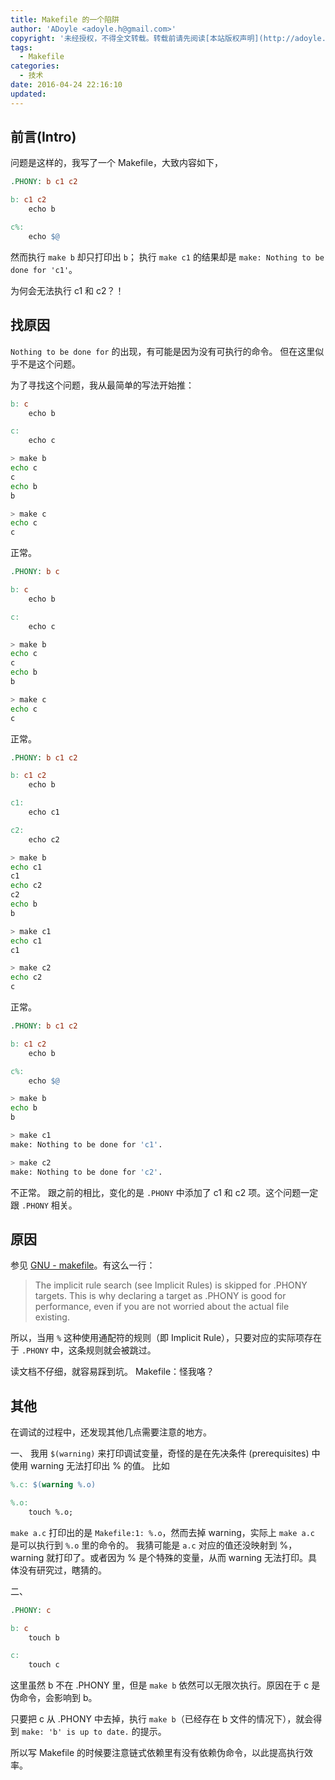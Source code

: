```yaml
---
title: Makefile 的一个陷阱
author: 'ADoyle <adoyle.h@gmail.com>'
copyright: '未经授权，不得全文转载。转载前请先阅读[本站版权声明](http://adoyle.me/copyright)'
tags:
  - Makefile
categories:
  - 技术
date: 2016-04-24 22:16:10
updated:
---
```



## 前言(Intro)

问题是这样的，我写了一个 Makefile，大致内容如下，

```Makefile
.PHONY: b c1 c2

b: c1 c2
	echo b

c%:
	echo $@
```

然而执行 `make b` 却只打印出 `b`；
执行 `make c1` 的结果却是 `make: Nothing to be done for 'c1'`。

为何会无法执行 c1 和 c2？！

<!-- more -->

## 找原因

`Nothing to be done for` 的出现，有可能是因为没有可执行的命令。
但在这里似乎不是这个问题。

为了寻找这个问题，我从最简单的写法开始推：

```Makefile
b: c
	echo b

c:
	echo c
```
```sh
> make b
echo c
c
echo b
b

> make c
echo c
c

```
正常。

```Makefile
.PHONY: b c

b: c
	echo b

c:
	echo c
```
```sh
> make b
echo c
c
echo b
b

> make c
echo c
c

```
正常。

```Makefile
.PHONY: b c1 c2

b: c1 c2
	echo b

c1:
	echo c1

c2:
	echo c2
```

```sh
> make b
echo c1
c1
echo c2
c2
echo b
b

> make c1
echo c1
c1

> make c2
echo c2
c
```
正常。

```Makefile
.PHONY: b c1 c2

b: c1 c2
	echo b

c%:
	echo $@
```
```sh
> make b
echo b
b

> make c1
make: Nothing to be done for 'c1'.

> make c2
make: Nothing to be done for 'c2'.
```

不正常。
跟之前的相比，变化的是 `.PHONY` 中添加了 c1 和 c2 项。这个问题一定跟 `.PHONY` 相关。

## 原因

参见 [GNU - makefile](http://www.gnu.org/software/make/manual/make.html#Phony-Targets)。有这么一行：

> The implicit rule search (see Implicit Rules) is skipped for .PHONY targets. This is why declaring a target as .PHONY is good for performance, even if you are not worried about the actual file existing.

所以，当用 `%` 这种使用通配符的规则（即 Implicit Rule），只要对应的实际项存在于 `.PHONY` 中，这条规则就会被跳过。

读文档不仔细，就容易踩到坑。
Makefile：怪我咯？

## 其他

在调试的过程中，还发现其他几点需要注意的地方。

一、
我用 `$(warning)` 来打印调试变量，奇怪的是在先决条件 (prerequisites) 中使用 warning 无法打印出 % 的值。
比如

```Makefile
%.c: $(warning %.o)

%.o:
	touch %.o;
```

`make a.c` 打印出的是 `Makefile:1: %.o`，然而去掉 warning，实际上 `make a.c` 是可以执行到 `%.o` 里的命令的。
我猜可能是 `a.c` 对应的值还没映射到 %， warning 就打印了。或者因为 % 是个特殊的变量，从而 warning 无法打印。具体没有研究过，瞎猜的。


二、
```Makefile
.PHONY: c

b: c
	touch b

c:
	touch c
```

这里虽然 b 不在 .PHONY 里，但是 `make b` 依然可以无限次执行。原因在于 c 是伪命令，会影响到 b。

只要把 c 从 .PHONY 中去掉，执行 `make b`（已经存在 b 文件的情况下），就会得到 `make: 'b' is up to date.` 的提示。

所以写 Makefile 的时候要注意链式依赖里有没有依赖伪命令，以此提高执行效率。

